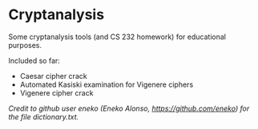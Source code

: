 Cryptanalysis
=============


Some cryptanalysis tools (and CS 232 homework) for educational purposes. 

Included so far:
* Caesar cipher crack
* Automated Kasiski examination for Vigenere ciphers
* Vigenere cipher crack










_Credit to github user eneko (Eneko Alonso, https://github.com/eneko) for the file dictionary.txt._
